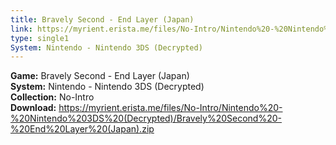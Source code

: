 ```yaml
---
title: Bravely Second - End Layer (Japan)
link: https://myrient.erista.me/files/No-Intro/Nintendo%20-%20Nintendo%203DS%20(Decrypted)/Bravely%20Second%20-%20End%20Layer%20(Japan).zip
type: single1
System: Nintendo - Nintendo 3DS (Decrypted)
---
```

<b>Game:</b> Bravely Second - End Layer (Japan)<br>
<b>System:</b> Nintendo - Nintendo 3DS (Decrypted)<br>
<b>Collection:</b> No-Intro<br>
<b>Download:</b> https://myrient.erista.me/files/No-Intro/Nintendo%20-%20Nintendo%203DS%20(Decrypted)/Bravely%20Second%20-%20End%20Layer%20(Japan).zip